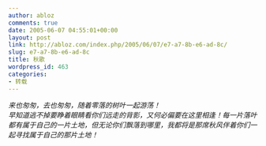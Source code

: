 ```yaml
---
author: abloz
comments: true
date: 2005-06-07 04:55:01+00:00
layout: post
link: http://abloz.com/index.php/2005/06/07/e7-a7-8b-e6-ad-8c/
slug: e7-a7-8b-e6-ad-8c
title: 秋歌
wordpress_id: 463
categories:
- 转载
---
```


_来也匆匆，去也匆匆，随着零落的树叶一起游荡！  
早知道逃不掉要睁着眼睛看你们远走的背影，又何必偏要在这里相逢！每一片落叶都有属于自己的一片土地，但无论你们飘落到哪里，我都将是那席秋风伴着你们一起寻找属于自己的那片土地！_

